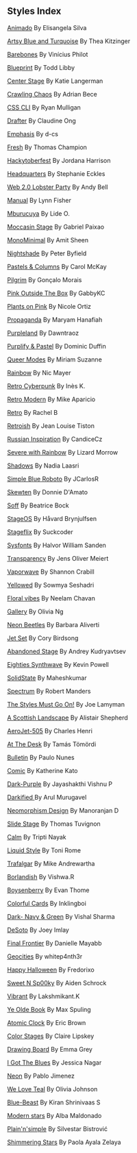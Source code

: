 
## Styles Index


[Animado](https://github.com/5t3ph/stylestage/tree/main/src/styles/css/animado.css) By Elisangela Silva

[Artsy Blue and Turquoise](https://github.com/5t3ph/stylestage/tree/main/src/styles/css/artsy-blue-and-turquoise.css) By Thea Kitzinger

[Barebones](https://github.com/5t3ph/stylestage/tree/main/src/styles/css/barebones.css) By Vinícius Philot

[Blueprint](https://github.com/5t3ph/stylestage/tree/main/src/styles/css/blueprint.css) By Todd Libby

[Center Stage](https://github.com/5t3ph/stylestage/tree/main/src/styles/css/center-stage.css) By Katie Langerman

[Crawling Chaos](https://github.com/5t3ph/stylestage/tree/main/src/styles/css/crawling-chaos.css) By Adrian Bece

[CSS CLI](https://github.com/5t3ph/stylestage/tree/main/src/styles/css/css-cli.css) By Ryan Mulligan

[Drafter](https://github.com/5t3ph/stylestage/tree/main/src/styles/css/drafter.css) By Claudine Ong

[Emphasis](https://github.com/5t3ph/stylestage/tree/main/src/styles/css/emphasis.css) By d-cs

[Fresh](https://github.com/5t3ph/stylestage/tree/main/src/styles/css/fresh.css) By Thomas Champion

[Hackytoberfest](https://github.com/5t3ph/stylestage/tree/main/src/styles/css/hackytoberfest.css) By Jordana Harrison

[Headquarters](https://github.com/5t3ph/stylestage/tree/main/src/styles/css/headquarters.css) By Stephanie Eckles

[Web 2.0 Lobster Party](https://github.com/5t3ph/stylestage/tree/main/src/styles/css/web-2.0-lobster-party.css) By Andy Bell

[Manual](https://github.com/5t3ph/stylestage/tree/main/src/styles/css/manual.css) By Lynn Fisher

[Mburucuya](https://github.com/5t3ph/stylestage/tree/main/src/styles/css/mburucuya.css) By Lide O.

[Moccasin Stage](https://github.com/5t3ph/stylestage/tree/main/src/styles/css/moccasin-stage.css) By Gabriel Paixao

[MonoMinimal](https://github.com/5t3ph/stylestage/tree/main/src/styles/css/monominimal.css) By Amit Sheen

[Nightshade](https://github.com/5t3ph/stylestage/tree/main/src/styles/css/nightshade.css) By Peter Byfield

[Pastels &amp; Columns](https://github.com/5t3ph/stylestage/tree/main/src/styles/css/pastels-and-columns.css) By Carol McKay

[Pilgrim](https://github.com/5t3ph/stylestage/tree/main/src/styles/css/pilgrim.css) By Gonçalo Morais

[Pink Outside The Box](https://github.com/5t3ph/stylestage/tree/main/src/styles/css/pink-outside-the-box.css) By GabbyKC

[Plants on Pink](https://github.com/5t3ph/stylestage/tree/main/src/styles/css/plants-on-pink.css) By Nicole Ortiz

[Propaganda](https://github.com/5t3ph/stylestage/tree/main/src/styles/css/propaganda.css) By Maryam Hanafiah

[Purpleland](https://github.com/5t3ph/stylestage/tree/main/src/styles/css/purpleland.css) By Dawntraoz

[Purplify &amp; Pastel](https://github.com/5t3ph/stylestage/tree/main/src/styles/css/purplify-and-pastel.css) By Dominic Duffin

[Queer Modes](https://github.com/5t3ph/stylestage/tree/main/src/styles/css/queer-modes.css) By Miriam Suzanne

[Rainbow](https://github.com/5t3ph/stylestage/tree/main/src/styles/css/rainbow.css) By Nic Mayer

[Retro Cyberpunk](https://github.com/5t3ph/stylestage/tree/main/src/styles/css/retro-cyberpunk.css) By Inès K.

[Retro Modern](https://github.com/5t3ph/stylestage/tree/main/src/styles/css/retro-modern.css) By Mike Aparicio

[Retro](https://github.com/5t3ph/stylestage/tree/main/src/styles/css/retro.css) By Rachel B

[Retroish](https://github.com/5t3ph/stylestage/tree/main/src/styles/css/retroish.css) By Jean Louise Tiston

[Russian Inspiration](https://github.com/5t3ph/stylestage/tree/main/src/styles/css/russian-inspiration.css) By CandiceCz

[Severe with Rainbow](https://github.com/5t3ph/stylestage/tree/main/src/styles/css/severe-with-rainbow.css) By Lizard Morrow

[Shadows](https://github.com/5t3ph/stylestage/tree/main/src/styles/css/shadows.css) By Nadia Laasri

[Simple Blue Roboto](https://github.com/5t3ph/stylestage/tree/main/src/styles/css/simple-blue-roboto.css) By JCarlosR

[Skewten](https://github.com/5t3ph/stylestage/tree/main/src/styles/css/skewten.css) By Donnie D&#39;Amato

[Soff](https://github.com/5t3ph/stylestage/tree/main/src/styles/css/soff.css) By Beatrice Bock

[StageOS](https://github.com/5t3ph/stylestage/tree/main/src/styles/css/stageos.css) By Håvard Brynjulfsen

[Stageflix](https://github.com/5t3ph/stylestage/tree/main/src/styles/css/stageflix.css) By Suckcoder

[Sysfonts](https://github.com/5t3ph/stylestage/tree/main/src/styles/css/sysfonts.css) By Halvor William Sanden

[Transparency](https://github.com/5t3ph/stylestage/tree/main/src/styles/css/transparency.css) By Jens Oliver Meiert

[Vaporwave](https://github.com/5t3ph/stylestage/tree/main/src/styles/css/vaporwave.css) By Shannon Crabill

[Yellowed](https://github.com/5t3ph/stylestage/tree/main/src/styles/css/yellowed.css) By Sowmya Seshadri

[Floral vibes](https://github.com/5t3ph/stylestage/tree/main/src/styles/css/floral-vibes.css) By Neelam Chavan

[Gallery](https://github.com/5t3ph/stylestage/tree/main/src/styles/css/gallery.css) By Olivia Ng

[Neon Beetles](https://github.com/5t3ph/stylestage/tree/main/src/styles/css/neon-beetles.css) By Barbara Aliverti

[Jet Set](https://github.com/5t3ph/stylestage/tree/main/src/styles/css/jet-set.css) By Cory Birdsong

[Abandoned Stage](https://github.com/5t3ph/stylestage/tree/main/src/styles/css/abandoned-stage.css) By Andrey Kudryavtsev

[Eighties Synthwave](https://github.com/5t3ph/stylestage/tree/main/src/styles/css/eighties-synthwave.css) By Kevin Powell

[SolidState](https://github.com/5t3ph/stylestage/tree/main/src/styles/css/solidstate.css) By Maheshkumar

[Spectrum](https://github.com/5t3ph/stylestage/tree/main/src/styles/css/spectrum.css) By Robert Manders

[The Styles Must Go On!](https://github.com/5t3ph/stylestage/tree/main/src/styles/css/the-styles-must-go-on.css) By Joe Lamyman

[A Scottish Landscape](https://github.com/5t3ph/stylestage/tree/main/src/styles/css/a-scottish-landscape.css) By Alistair Shepherd

[AeroJet-505](https://github.com/5t3ph/stylestage/tree/main/src/styles/css/aerojet-505.css) By Charles Henri

[At The Desk](https://github.com/5t3ph/stylestage/tree/main/src/styles/css/at-the-desk.css) By Tamás Tömördi

[Bulletin](https://github.com/5t3ph/stylestage/tree/main/src/styles/css/bulletin.css) By Paulo Nunes

[Comic](https://github.com/5t3ph/stylestage/tree/main/src/styles/css/comic.css) By Katherine Kato

[Dark-Purple](https://github.com/5t3ph/stylestage/tree/main/src/styles/css/dark-purple.css) By Jayashakthi Vishnu P

[Darkified ](https://github.com/5t3ph/stylestage/tree/main/src/styles/css/darkified.css) By Arul Murugavel

[Neomorphism Design](https://github.com/5t3ph/stylestage/tree/main/src/styles/css/neomorphism-design.css) By Manoranjan D

[Slide Stage](https://github.com/5t3ph/stylestage/tree/main/src/styles/css/slide-stage.css) By Thomas Tuvignon

[Calm](https://github.com/5t3ph/stylestage/tree/main/src/styles/css/calm.css) By Tripti Nayak

[Liquid Style](https://github.com/5t3ph/stylestage/tree/main/src/styles/css/liquid-style.css) By Toni Rome

[Trafalgar](https://github.com/5t3ph/stylestage/tree/main/src/styles/css/trafalgar.css) By Mike Andrewartha

[Borlandish](https://github.com/5t3ph/stylestage/tree/main/src/styles/css/borlandish.css) By Vishwa.R

[Boysenberry](https://github.com/5t3ph/stylestage/tree/main/src/styles/css/boysenberry.css) By Evan Thome

[Colorful Cards](https://github.com/5t3ph/stylestage/tree/main/src/styles/css/colorful-cards.css) By Inklingboi

[Dark- Navy &amp; Green](https://github.com/5t3ph/stylestage/tree/main/src/styles/css/dark-navy-and-green.css) By Vishal Sharma

[DeSoto](https://github.com/5t3ph/stylestage/tree/main/src/styles/css/desoto.css) By Joey Imlay

[Final Frontier](https://github.com/5t3ph/stylestage/tree/main/src/styles/css/final-frontier.css) By Danielle Mayabb

[Geocities](https://github.com/5t3ph/stylestage/tree/main/src/styles/css/geocities.css) By whitep4nth3r

[Happy Halloween](https://github.com/5t3ph/stylestage/tree/main/src/styles/css/happy-halloween.css) By Fredorixo

[Sweet N Sp00ky](https://github.com/5t3ph/stylestage/tree/main/src/styles/css/sweet-n-sp00ky.css) By Aiden Schrock

[Vibrant](https://github.com/5t3ph/stylestage/tree/main/src/styles/css/vibrant.css) By Lakshmikant.K

[Ye Olde Book](https://github.com/5t3ph/stylestage/tree/main/src/styles/css/ye-olde-book.css) By Max Spuling

[Atomic Clock](https://github.com/5t3ph/stylestage/tree/main/src/styles/css/atomic-clock.css) By Eric Brown

[Color Stages](https://github.com/5t3ph/stylestage/tree/main/src/styles/css/color-stages.css) By Claire Lipskey

[Drawing Board](https://github.com/5t3ph/stylestage/tree/main/src/styles/css/drawing-board.css) By Emma Grey

[I Got The Blues](https://github.com/5t3ph/stylestage/tree/main/src/styles/css/i-got-the-blues.css) By Jessica Nagar

[Neon](https://github.com/5t3ph/stylestage/tree/main/src/styles/css/neon.css) By Pablo Jimenez

[We Love Teal](https://github.com/5t3ph/stylestage/tree/main/src/styles/css/we-love-teal.css) By Olivia Johnson

[Blue-Beast](https://github.com/5t3ph/stylestage/tree/main/src/styles/css/blue-beast.css) By Kiran Shrinivaas S

[Modern stars](https://github.com/5t3ph/stylestage/tree/main/src/styles/css/modern-stars.css) By Alba Maldonado

[Plain&#39;n&#39;simple](https://github.com/5t3ph/stylestage/tree/main/src/styles/css/plainnsimple.css) By Silvestar Bistrović

[Shimmering Stars](https://github.com/5t3ph/stylestage/tree/main/src/styles/css/shimmering-stars.css) By Paola Ayala Zelaya
